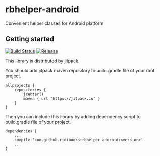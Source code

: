 # rbhelper-android
Convenient helper classes for Android platform

## Getting started
[![Build Status](https://travis-ci.org/ridibooks/rbhelper-android.svg?branch=master)](https://travis-ci.org/ridibooks/rbhelper-android)
[![Release](https://jitpack.io/v/ridibooks/rbhelper-android.svg)](https://jitpack.io/#ridibooks/rbhelper-android)

This library is distributed by [jitpack](https://jitpack.io).

You should add jitpack maven repository to build.gradle file of your root project.

```
allprojects {
    repositories {
        jcenter()
        maven { url "https://jitpack.io" }
    }
}
```

Then you can include this library by adding dependency script to build.gradle file of your project.

```
dependencies {
    ...
    compile 'com.github.ridibooks:rbhelper-android:<version>'
    ...
}
```
